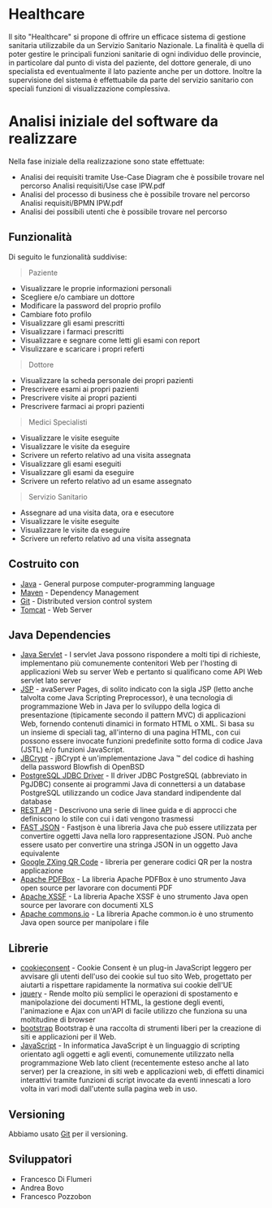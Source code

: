 # Healthcare 
Il sito "Healthcare" si propone di offrire un efficace sistema di gestione sanitaria utilizzabile da un Servizio Sanitario Nazionale. 
La finalità è quella di poter gestire le principali funzioni sanitarie di ogni individuo delle provincie, in particolare dal punto di vista
del paziente, del dottore generale, di uno specialista ed eventualmente il lato paziente anche per un dottore. Inoltre 
la supervisione del sistema è effettuabile da parte del servizio sanitario con speciali funzioni di visualizzazione complessiva.

# Analisi iniziale del software da realizzare
Nella fase iniziale della realizzazione sono state effettuate:
- Analisi dei requisiti tramite Use-Case Diagram che è possibile trovare nel percorso Analisi requisiti/Use case IPW.pdf
- Analisi del processo di business che è possibile trovare nel percorso Analisi requisiti/BPMN IPW.pdf
- Analisi dei possibili utenti che è possibile trovare nel percorso

## Funzionalità
Di seguito le funzionalità suddivise:

> Paziente

- Visualizzare le proprie informazioni personali
- Scegliere e/o cambiare un dottore
- Modificare la password del proprio profilo
- Cambiare foto profilo
- Visualizzare gli esami prescritti
- Visualizzare i farmaci prescritti
- Visualizzare e segnare come letti gli esami con report
- Visulizzare e scaricare i propri referti

> Dottore

- Visualizzare la scheda personale dei propri pazienti
- Prescrivere esami ai propri pazienti
- Prescrivere visite ai propri pazienti
- Prescrivere farmaci ai propri pazienti

> Medici Specialisti

- Visualizzare le visite eseguite
- Visualizzare le visite da eseguire
- Scrivere un referto relativo ad una visita assegnata
- Visualizzare gli esami eseguiti
- Visualizzare gli esami da eseguire
- Scrivere un referto relativo ad un esame assegnato

> Servizio Sanitario

- Assegnare ad una visita data, ora e esecutore
- Visualizzare le visite eseguite
- Visualizzare le visite da eseguire
- Scrivere un referto relativo ad una visita assegnata

## Costruito con

- [Java](https://www.java.com) - General purpose computer-programming language
- [Maven](https://maven.apache.org/) - Dependency Management
- [Git](https://git-scm.com) - Distributed version control system
- [Tomcat](https://tomcat.apache.org) - Web Server

## Java Dependencies

- [Java Servlet](https://www.oracle.com/technetwork/java/index-jsp-135475.html) - I servlet Java possono rispondere a molti tipi di richieste, implementano più comunemente contenitori Web per l'hosting di applicazioni Web su server Web e pertanto si qualificano come API Web servlet lato server
- [JSP](https://www.oracle.com/technetwork/java/index-jsp-138231.html) -  avaServer Pages, di solito indicato con la sigla JSP (letto anche talvolta come Java Scripting Preprocessor), è una tecnologia di programmazione Web in Java per lo sviluppo della logica di presentazione (tipicamente secondo il pattern MVC) di applicazioni Web, fornendo contenuti dinamici in formato HTML o XML. Si basa su un insieme di speciali tag, all'interno di una pagina HTML, con cui possono essere invocate funzioni predefinite sotto forma di codice Java (JSTL) e/o funzioni JavaScript.
- [JBCrypt](https://github.com/jeremyh/jBCrypt) - jBCrypt è un'implementazione Java ™ del codice di hashing della password Blowfish di OpenBSD
- [PostgreSQL JDBC Driver](https://jdbc.postgresql.org/) - Il driver JDBC PostgreSQL (abbreviato in PgJDBC) consente ai programmi Java di connettersi a un database PostgreSQL utilizzando un codice Java standard indipendente dal database
- [REST API](https://restfulapi.net/) - Descrivono una serie di linee guida e di approcci che definiscono lo stile con cui i dati vengono trasmessi
- [FAST JSON](https://github.com/alibaba/fastjson) - Fastjson è una libreria Java che può essere utilizzata per convertire oggetti Java nella loro rappresentazione JSON. Può anche essere usato per convertire una stringa JSON in un oggetto Java equivalente
- [Google ZXing QR Code](https://www.callicoder.com/generate-qr-code-in-java-using-zxing/) - libreria per generare codici QR per la nostra applicazione
- [Apache PDFBox](https://pdfbox.apache.org/) - La libreria Apache PDFBox è uno strumento Java open source per lavorare con documenti PDF
- [Apache XSSF](https://poi.apache.org/apidocs/dev/org/apache/poi/xssf/usermodel/XSSFWorkbook.html) - La libreria Apache XSSF è uno strumento Java open source per lavorare con documenti XLS
- [Apache commons.io](https://commons.apache.org/proper/commons-io/javadocs/api-2.5/org/apache/commons/io/FilenameUtils.html) - La libreria Apache common.io è uno strumento Java open source per manipolare i file

## Librerie

- [cookieconsent](https://cookieconsent.osano.com/) - Cookie Consent è un plug-in JavaScript leggero per avvisare gli utenti dell'uso dei cookie sul tuo sito Web, progettato per aiutarti a rispettare rapidamente la normativa sui cookie dell'UE
- [jquery](https://jquery.com/) - Rende molto più semplici le operazioni di spostamento e manipolazione dei documenti HTML, la gestione degli eventi, l'animazione e Ajax con un'API di facile utilizzo che funziona su una moltitudine di browser
- [bootstrap](https://getbootstrap.com) Bootstrap è una raccolta di strumenti liberi per la creazione di siti e applicazioni per il Web.
- [JavaScript](https://developer.oracle.com/javascript/) - In informatica JavaScript è un linguaggio di scripting orientato agli oggetti e agli eventi, comunemente utilizzato nella programmazione Web lato client (recentemente esteso anche al lato server) per la creazione, in siti web e applicazioni web, di effetti dinamici interattivi tramite funzioni di script invocate da eventi innescati a loro volta in vari modi dall'utente sulla pagina web in uso.

## Versioning

Abbiamo usato [Git](https://git-scm.com) per il versioning.


## Sviluppatori
- Francesco Di Flumeri
- Andrea Bovo
- Francesco Pozzobon

